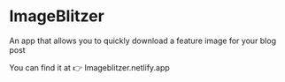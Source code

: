 # ImageBlitzer
An app that allows you to quickly download a feature image for your blog post

You can find it at 👉 Imageblitzer.netlify.app
